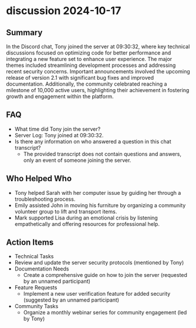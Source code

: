 # discussion 2024-10-17

## Summary

In the Discord chat, Tony joined the server at 09:30:32, where key technical discussions focused on optimizing code for
better performance and integrating a new feature set to enhance user experience. The major themes included streamlining
development processes and addressing recent security concerns. Important announcements involved the upcoming release of
version 2.1 with significant bug fixes and improved documentation. Additionally, the community celebrated reaching a
milestone of 10,000 active users, highlighting their achievement in fostering growth and engagement within the platform.

## FAQ

- What time did Tony join the server?
- Server Log: Tony joined at 09:30:32.
- Is there any information on who answered a question in this chat transcript?
    - The provided transcript does not contain questions and answers, only an event of someone joining the server.

## Who Helped Who

- Tony helped Sarah with her computer issue by guiding her through a troubleshooting process.
- Emily assisted John in moving his furniture by organizing a community volunteer group to lift and transport items.
- Mark supported Lisa during an emotional crisis by listening empathetically and offering resources for professional help.

## Action Items

- Technical Tasks
- Review and update the server security protocols (mentioned by Tony)
- Documentation Needs
    - Create a comprehensive guide on how to join the server (requested by an unnamed participant)
- Feature Requests
    - Implement a new user verification feature for added security (suggested by an unnamed participant)
- Community Tasks
    - Organize a monthly webinar series for community engagement (led by Tony)
